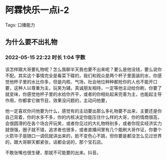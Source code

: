 # 阿霖快乐一点i-2

Tags: 口播能力

## 为什么要不出礼物

### 2022-05-15 22:22 时长 1:04 字数

该怎样跟大哥要礼物呢？怎么我聊半天我也要不出来呢？要么是他没钱，要么说你不配。其实这个事情完全是看菜下碟的，我们和观众是两个杯子里面装的水，你感觉他杯子里的水比你多，但是内核、气场，社会地位种种都抢你的人也不能开口要，这种人以尊重为主，玩笑为辅，真诚朋友相待，一定等他主动给你刷，你要了就变味，你感觉他杯子里的水给你齐平，或者的你相处起来完善为主，也能起主导作用，你都拿它做节目，效果没问题的，主动问他要，

他一定喜欢你问他要为什么，感觉有的主动要出那么多礼物要不出来，主要还是你自己背着，你的水多不多，你的内核决定你能压住什么样的大哥，你的情商很高，会很圆滑的在各个场合开玩笑，或者你见过的大礼物特别多，或者你现实经济实力就很强，圈子就不错，追求者也很多，或者直播间里有几个能刷大哥作证，你要个火箭华子是随口一调侃就讲出来的，脸不变色心不跳，但你要是都没怎么见过世界的，跟大哥聊天都紧张，话都会说的，那个宝石店。

不敢张嘴也很生硬，那就不可能要的出来。抖音。